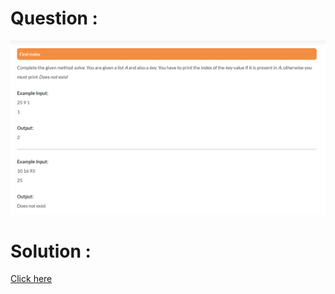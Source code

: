 # Question :
![find index](https://github.com/prabhu30/coding/blob/main/Edyst/Python%20-%20Intro%20to%20Advanced/76_find%20index/image.png)

# Solution :
[Click here](https://github.com/prabhu30/coding/blob/main/Edyst/Python%20-%20Intro%20to%20Advanced/76_find%20index/solution.py)
